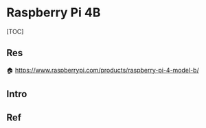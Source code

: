 # Raspberry Pi 4B

[TOC]



## Res
🏠 https://www.raspberrypi.com/products/raspberry-pi-4-model-b/




## Intro


## Ref

